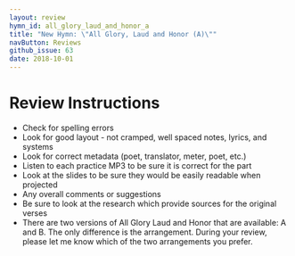 ```yaml
---
layout: review
hymn_id: all_glory_laud_and_honor_a
title: "New Hymn: \"All Glory, Laud and Honor (A)\""
navButton: Reviews
github_issue: 63
date: 2018-10-01
---
```

# Review Instructions

- Check for spelling errors
- Look for good layout - not cramped, well spaced notes, lyrics, and systems
- Look for correct metadata (poet, translator, meter, poet, etc.)
- Listen to each practice MP3 to be sure it is correct for the part
- Look at the slides to be sure they would be easily readable when projected
- Any overall comments or suggestions
- Be sure to look at the research which provide sources for the original verses
- There are two versions of All Glory Laud and Honor that are available: A and B.  The only difference is the
  arrangement.  During your review, please let me know which of the two arrangements you prefer.
